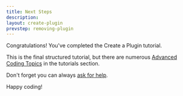 ```yaml
---
title: Next Steps
description:
layout: create-plugin
prevstep: removing-plugin
---
```


Congratulations! You've completed the Create a Plugin tutorial.

This is the final structured tutorial, but there are numerous [Advanced Coding Topics](/tutorials/code/) in the tutorials section.

Don't forget you can always [ask for help](/feedback). 

Happy coding!

